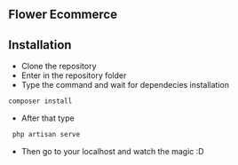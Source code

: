 ## Flower Ecommerce


## Installation

+ Clone the repository
+ Enter in the repository folder
+ Type the command and wait for dependecies installation
 ```bash 
composer install
``` 
+ After that type 
```php 
 php artisan serve
 ```
+ Then go to your localhost and watch the magic :D
